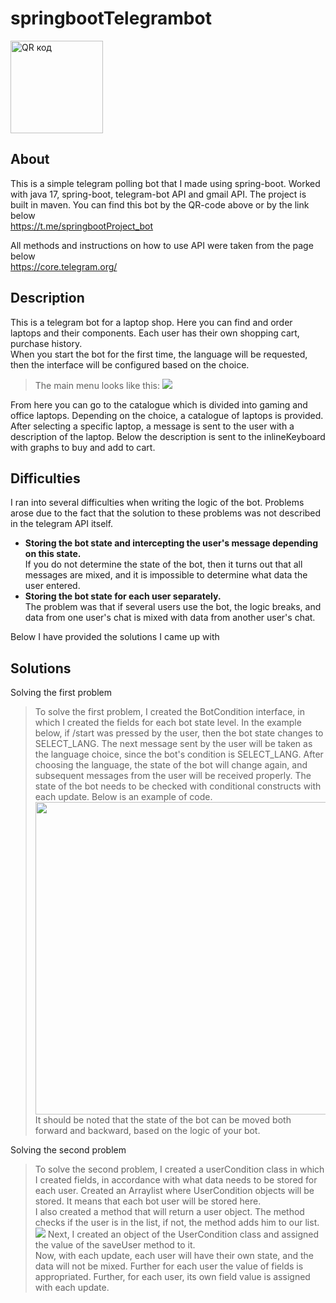 # springbootTelegrambot
<a href="http://qrcoder.ru" target="_blank"><img src="http://qrcoder.ru/code/?https%3A%2F%2Ft.me%2FspringbootProject_bot&4&0" width="148" height="148" border="0" title="QR код"></a>

## About

This is a simple telegram polling bot that I made using spring-boot. Worked with java 17, spring-boot, telegram-bot API and gmail API. The project is built in maven. You can find this bot by the QR-code above or by the link below\
https://t.me/springbootProject_bot

All methods and instructions on how to use API were taken from the page below\
https://core.telegram.org/

## Description
This is a telegram bot for a laptop shop. Here you can find and order laptops and their components. Each user has their own shopping cart, purchase history.\
When you start the bot for the first time, the language will be requested, then the interface will be configured based on the choice.
>The main menu looks like this:
><img src="https://user-images.githubusercontent.com/90541044/201676295-b5f35276-d332-4603-ba53-4272fe942fbd.png">

From here you can go to the catalogue which is divided into gaming and office laptops.  Depending on the choice, a catalogue of laptops is provided. After selecting a specific laptop, a message is sent to the user with a description of the laptop. Below the description is sent to the inlineKeyboard with graphs to buy and add to cart. 

## Difficulties
I ran into several difficulties when writing the logic of the bot. Problems arose due to the fact that the solution to these problems was not described in the telegram API itself.
* <b>Storing the bot state and intercepting the user's message depending on this state.</b>\
If you do not determine the state of the bot, then it turns out that all messages are mixed, and it is impossible to determine what data the user entered.
* <b>Storing the bot state for each user separately.</b>\
The problem was that if several users use the bot, the logic breaks, and data from one user's chat is mixed with data from another user's chat.

Below I have provided the solutions I came up with

## Solutions
Solving the first problem
>To solve the first problem, I created the BotCondition interface, in which I created the fields for each bot state level.
In the example below, if /start was pressed by the user, then the bot state changes to SELECT_LANG. The next message sent by the user will be taken as the language choice, since the bot's condition is SELECT_LANG. After choosing the language, the state of the bot will change again, and subsequent messages from the user will be received properly. The state of the bot needs to be checked with conditional constructs with each update. 
Below is an example of code.\
><img src="https://user-images.githubusercontent.com/90541044/201696711-7bb4e5e8-746c-4b4e-9e33-32c1562d4b3d.png" width="500px">
It should be noted that the state of the bot can be moved both forward and backward, based on the logic of your bot.

Solving the second problem
>To solve the second problem, I created a userCondition class in which I created fields, in accordance with what data needs to be stored for each user.
Created an Arraylist where UserCondition objects will be stored. It means that each bot user will be stored here.\
I also created a method that will return a user object. The method checks if the user is in the list, if not, the method adds him to our list.
><img src="https://user-images.githubusercontent.com/90541044/201701826-7560510a-2893-4a27-9587-27febd7f696c.png">
Next, I created an object of the UserCondition class and assigned the value of the saveUser method to it.\
Now, with each update, each user will have their own state, and the data will not be mixed. Further for each user the value of fields is appropriated. Further, for each user, its own field value is assigned with each update.



 
